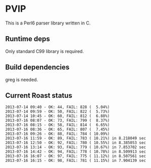 PVIP
====

This is a Perl6 parser library written in C.

Runtime deps
------------

Only standard C99 library is required.

Build dependencies
------------------

greg is needed.


Current Roast status
--------------------

    2013-07-14 09:40 - OK: 44, FAIL: 828 (  5.04%)
    2013-07-14 09:59 - OK: 50, FAIL: 822 (  5.73%)
    2013-07-14 10:45 - OK: 60, FAIL: 812 (  6.88%)
    2013-07-16 08:07 - OK: 73, FAIL: 799 (  8.37%)
    2013-07-16 08:15 - OK: 58, FAIL: 814 (  6.65%)
    2013-07-16 08:36 - OK: 65, FAIL: 807 (  7.45%)
    2013-07-16 09:26 - OK: 88, FAIL: 784 ( 10.09%)
    2013-07-16 11:59 - OK: 89, FAIL: 783 ( 10.21%) in 8.218049 sec
    2013-07-16 12:50 - OK: 92, FAIL: 780 ( 10.55%) in 8.385053 sec
    2013-07-16 13:14 - OK: 93, FAIL: 779 ( 10.67%) in 7.853702 sec
    2013-07-16 14:42 - OK: 94, FAIL: 778 ( 10.78%) in 8.509913 sec
    2013-07-16 16:07 - OK: 97, FAIL: 775 ( 11.12%) in 8.507561 sec
    2013-07-16 16:15 - OK: 98, FAIL: 781 ( 11.15%) in 7.904139 sec

